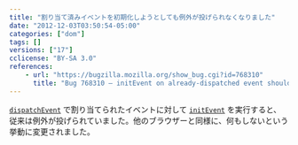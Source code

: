 ```yaml
---
title: "割り当て済みイベントを初期化しようとしても例外が投げられなくなりました"
date: "2012-12-03T03:50:54-05:00"
categories: ["dom"]
tags: []
versions: ["17"]
cclicense: "BY-SA 3.0"
references:
    - url: "https://bugzilla.mozilla.org/show_bug.cgi?id=768310"
      title: "Bug 768310 – initEvent on already-dispatched event should be a noop (rather than throwing)"
---
```

[`dispatchEvent`](https://developer.mozilla.org/ja/docs/DOM/element.dispatchEvent) で割り当てられたイベントに対して [`initEvent`](https://developer.mozilla.org/ja/docs/DOM/event.initEvent) を実行すると、従来は例外が投げられていました。他のブラウザーと同様に、何もしないという挙動に変更されました。

